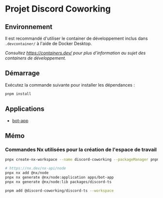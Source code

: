 # Projet Discord Coworking

## Environnement

Il est recommandé d'utiliser le container de développement inclus dans `.devcontainer/` à l'aide de Docker Desktop.

*Consultez https://containers.dev/ pour plus d'information au sujet des containers de développement.*

## Démarrage

Exécutez la commande suivante pour installer les dépendances :

```sh
pnpm install
```

## Applications

- [bot-app](apps/bot-app/)

## Mémo

### Commandes Nx utilisées pour la création de l'espace de travail

```sh
pnpx create-nx-workspace --name discord-coworking --packageManager pnpm

# https://nx.dev/nx-api/node
pnpx nx add @nx/node
pnpx nx generate @nx/node:application apps/bot-app
pnpx nx generate @nx/node:lib packages/discord-ts

pnpm add @discord-coworking/discord-ts --workspace
```
